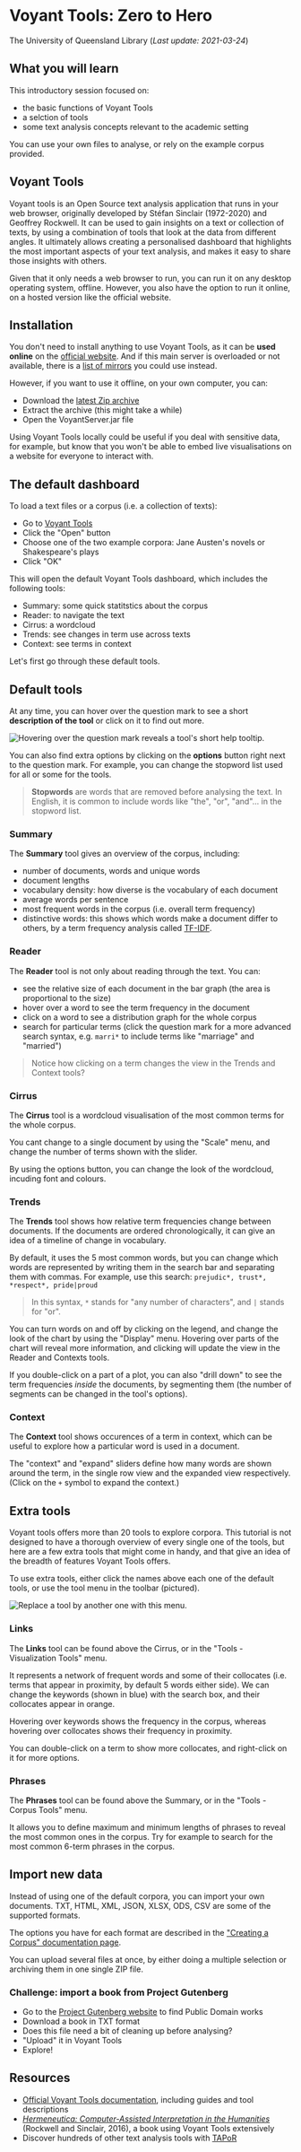# Voyant Tools: Zero to Hero

The University of Queensland Library (_Last update: 2021-03-24_)

## What you will learn

This introductory session focused on:

* the basic functions of Voyant Tools
* a selction of tools
* some text analysis concepts relevant to the academic setting

You can use your own files to analyse, or rely on the example corpus provided.

## Voyant Tools

Voyant tools is an Open Source text analysis application that runs in your web browser, originally developed by Stéfan Sinclair (1972-2020) and Geoffrey Rockwell. It can be used to gain insights on a text or collection of texts, by using a combination of tools that look at the data from different angles. It ultimately allows creating a personalised dashboard that highlights the most important aspects of your text analysis, and makes it easy to share those insights with others.

Given that it only needs a web browser to run, you can run it on any desktop operating system, offline. However, you also have the option to run it online, on a hosted version like the official website.

## Installation

You don't need to install anything to use Voyant Tools, as it can be **used online** on the [official website](https://voyant-tools.org/). And if this main server is overloaded or not available, there is a [list of mirrors](https://voyant-tools.org/docs/#!/guide/mirrors) you could use instead.

However, if you want to use it offline, on your own computer, you can:

* Download the [latest Zip archive](https://github.com/sgsinclair/VoyantServer/releases/latest)
* Extract the archive (this might take a while)
* Open the VoyantServer.jar file

Using Voyant Tools locally could be useful if you deal with sensitive data, for example, but know that you won't be able to embed live visualisations on a website for everyone to interact with.

## The default dashboard

To load a text files or a corpus (i.e. a collection of texts):

* Go to [Voyant Tools](https://voyant-tools.org/)
* Click the "Open" button
* Choose one of the two example corpora: Jane Austen's novels or Shakespeare's plays
* Click "OK"

This will open the default Voyant Tools dashboard, which includes the following tools:

* Summary: some quick statitstics about the corpus
* Reader: to navigate the text
* Cirrus: a wordcloud
* Trends: see changes in term use across texts
* Context: see terms in context

Let's first go through these default tools.

## Default tools

At any time, you can hover over the question mark to see a short **description of the tool** or click on it to find out more.

![Hovering over the question mark reveals a tool's short help tooltip.](img/tool_help.png)

You can also find extra options by clicking on the **options** button right next to the question mark. For example, you can change the stopword list used for all or some for the tools.

> **Stopwords** are words that are removed before analysing the text. In English, it is common to include words like "the", "or", "and"... in the stopword list.

### Summary

The **Summary** tool gives an overview of the corpus, including:

* number of documents, words and unique words
* document lengths
* vocabulary density: how diverse is the vocabulary of each document
* average words per sentence
* most frequent words in the corpus (i.e. overall term frequency)
* distinctive words: this shows which words make a document differ to others, by a term frequency analysis called [TF-IDF](https://en.wikipedia.org/wiki/Tf%E2%80%93idf).

### Reader

The **Reader** tool is not only about reading through the text. You can:

* see the relative size of each document in the bar graph (the area is proportional to the size)
* hover over a word to see the term frequency in the document
* click on a word to see a distribution graph for the whole corpus
* search for particular terms (click the question mark for a more advanced search syntax, e.g. `marri*` to include terms like "marriage" and "married")

> Notice how clicking on a term changes the view in the Trends and Context tools?

### Cirrus

The **Cirrus** tool is a wordcloud visualisation of the most common terms for the whole corpus.

You cant change to a single document by using the "Scale" menu, and change the number of terms shown with the slider.

By using the options button, you can change the look of the wordcloud, incuding font and colours.

### Trends

The **Trends** tool shows how relative term frequencies change between documents. If the documents are ordered chronologically, it can give an idea of a timeline of change in vocabulary.

By default, it uses the 5 most common words, but you can change which words are represented by writing them in the search bar and separating them with commas. For example, use this search: `prejudic*, trust*, *respect*, pride|proud`

> In this syntax, `*` stands for "any number of characters", and `|` stands for "or".

You can turn words on and off by clicking on the legend, and change the look of the chart by using the "Display" menu. Hovering over parts of the chart will reveal more information, and clicking will update the view in the Reader and Contexts tools.

If you double-click on a part of a plot, you can also "drill down" to see the term frequencies *inside* the documents, by segmenting them (the number of segments can be changed in the tool's options).


### Context

The **Context** tool shows occurences of a term in context, which can be useful to explore how a particular word is used in a document.

The "context" and "expand" sliders define how many words are shown around the term, in the single row view and the expanded view respectively. (Click on the `+` symbol to expand the context.)

## Extra tools

Voyant tools offers more than 20 tools to explore corpora. This tutorial is not designed to have a thorough overview of every single one of the tools, but here are a few extra tools that might come in handy, and that give an idea of the breadth of features Voyant Tools offers.

To use extra tools, either click the names above each one of the default tools, or use the tool menu in the toolbar (pictured).

![Replace a tool by another one with this menu.](img/replace_tool.png)

### Links

The **Links** tool can be found above the Cirrus, or in the "Tools - Visualization Tools" menu.

It represents a network of frequent words and some of their collocates (i.e. terms that appear in proximity, by default 5 words either side). We can change the keywords (shown in blue) with the search box, and their collocates appear in orange.

Hovering over keywords shows the frequency in the corpus, whereas hovering over collocates shows their frequency in proximity.

You can double-click on a term to show more collocates, and right-click on it for more options.

### Phrases

The **Phrases** tool can be found above the Summary, or in the "Tools - Corpus Tools" menu.

It allows you to define maximum and minimum lengths of phrases to reveal the most common ones in the corpus. Try for example to search for the most common 6-term phrases in the corpus.

## Import new data

Instead of using one of the default corpora, you can import your own documents. TXT, HTML, XML, JSON, XLSX, ODS, CSV are some of the supported formats.

The options you have for each format are described in the ["Creating a Corpus" documentation page](https://voyant-tools.org/docs/#!/guide/corpuscreator).

You can upload several files at once, by either doing a multiple selection or archiving them in one single ZIP file.

### Challenge: import a book from Project Gutenberg

* Go to the [Project Gutenberg website](http://www.gutenberg.org) to find Public Domain works
* Download a book in TXT format
* Does this file need a bit of cleaning up before analysing?
* "Upload" it in Voyant Tools
* Explore!

## Resources

* [Official Voyant Tools documentation](https://voyant-tools.org/docs/#!/guide/start), including guides and tool descriptions
* _[Hermeneutica: Computer-Assisted Interpretation in the Humanities](https://search.library.uq.edu.au/permalink/f/tbms52/TN_cdi_askewsholts_vlebooks_9780262332071)_ (Rockwell and Sinclair, 2016), a book using Voyant Tools extensively
* Discover hundreds of other text analysis tools with [TAPoR](http://tapor.ca/home)